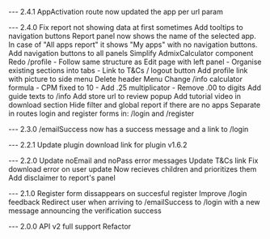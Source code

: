 --- 2.4.1
AppActivation route now updated the app per url param

--- 2.4.0
Fix report not showing data at first sometimes
Add tooltips to navigation buttons
Report panel now shows the name of the selected app. In case of "All apps report"
it shows "My apps" with no navigation buttons.
Add navigation buttons to all panels
Simplify AdmixCalculator component
Redo /profile
    - Follow same structure as Edit page with left panel
    - Organise existing sections into tabs
    - Link to T&Cs / logout button
Add profile link with picture to side menu
Delete header Menu
Change /info calculator formula
    - CPM fixed to 10
    - Add .25 multiplicator
    - Remove .00 to digits
Add guide texts to /info
Add store url to review popup
Add tutorial video in download section
Hide filter and global report if there are no apps
Separate in routes login and register forms in: /login and /register

--- 2.3.0
/emailSuccess now has a success message and a link to /login

--- 2.2.1
Update plugin download link for plugin v1.6.2

--- 2.2.0
Update noEmail and noPass error messages
Update T&Cs link
Fix download error on user update
Now <PanelFooter /> recieves children and prioritizes them
Add disclaimer to report's panel

--- 2.1.0
Register form dissappears on succesful register
Improve /login feedback
Redirect user when arriving to /emailSuccess to /login with a new message announcing the verification success

--- 2.0.0
API v2 full support
Refactor